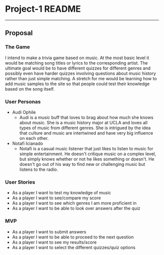 # Project-1 README
***
## Proposal

### The Game
I intend to make a trivia game based on music. At the most basic level it would be matching song titles or lyrics to the corresponding artist. The ultimate goal would be to have different quizzes for different genres and possibly even have harder quizzes involving questions about music history rather than just simple matching. A stretch for me would be learning how to add music samples to the site so that people could test their knowledge based on the song itself.

### User Personas
+ Audi Ophile
	+ Audi is a music buff that loves to brag about how much she knows about music. She is a music history major at UCLA and loves all types of music from different genres. She is intrigued by the idea that culture and music are intertwined and have very big influence on each other.
+ Notafi Icianado
	+ Notafi is a casual music listener that just likes to listen to music for simple entertainment. He doesn't critique music on a complex level, but simply knows whether or not he likes something or doesn't. He doesn't go out of his way to find new or challenging music but listens to the radio.

### User Stories
+ As a player I want to test my knowledge of music
+ As a player I want to see/compare my score
+ As a player I want to see which genres I am more proficient in
+ As a player I want to be able to look over answers after the quiz

### MVP 
+ As a player I want to submit answers
+ As a player I want to be able to proceed to the next question
+ As a player I want to see my results/score
+ As a player I want to select the different quizzes/quiz options